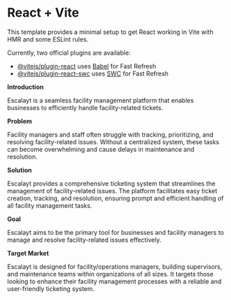# React + Vite

This template provides a minimal setup to get React working in Vite with HMR and some ESLint rules.

Currently, two official plugins are available:

- [@vitejs/plugin-react](https://github.com/vitejs/vite-plugin-react/blob/main/packages/plugin-react/README.md) uses [Babel](https://babeljs.io/) for Fast Refresh
- [@vitejs/plugin-react-swc](https://github.com/vitejs/vite-plugin-react-swc) uses [SWC](https://swc.rs/) for Fast Refresh

**Introduction**

Escalayt is a seamless facility management platform that enables businesses to efficiently handle facility-related tickets.

**Problem**

Facility managers and staff often struggle with tracking, prioritizing, and resolving facility-related issues. Without a centralized system, these tasks can become overwhelming and cause delays in maintenance and resolution.

**Solution**

Escalayt provides a comprehensive ticketing system that streamlines the management of facility-related issues. The platform facilitates easy ticket creation, tracking, and resolution, ensuring prompt and efficient handling of all facility management tasks.

**Goal**

Escalayt aims to be the primary tool for businesses and facility managers to manage and resolve facility-related issues effectively.

**Target Market**

Escalayt is designed for facility/operations managers, building supervisors, and maintenance teams within organizations of all sizes. It targets those looking to enhance their facility management processes with a reliable and user-friendly ticketing system.
